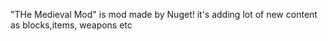 "THe Medieval Mod"
is mod made by Nuget!
it's adding lot of new content as blocks,items, weapons etc
